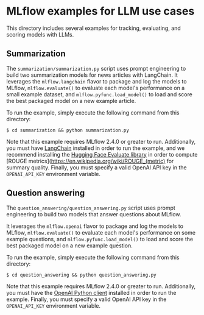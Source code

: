 # MLflow examples for LLM use cases

This directory includes several examples for tracking, evaluating, and scoring models with LLMs.

## Summarization
The ``summarization/summarization.py`` script uses prompt engineering to build two summarization models for news articles with LangChain. It leverages the ``mlflow.langchain`` flavor to package and log the models to MLflow, ``mlflow.evaluate()`` to evaluate each model's performance on a small example dataset, and ``mlflow.pyfunc.load_model()`` to load and score the best packaged model on a new example article.

To run the example, simply execute the following command from this directory:

```
$ cd summarization && python summarization.py
```

Note that this example requires MLflow 2.4.0 or greater to run. Additionally, you must have [LangChain](https://python.langchain.com/en/latest/index.html) installed in order to run the example, and we recommend installing the [Hugging Face Evaluate library](https://huggingface.co/docs/evaluate/index) in order to compute [ROUGE metrics](https://en.wikipedia.org/wiki/ROUGE_(metric) for summary quality. Finally, you must specify a valid OpenAI API key in the ``OPENAI_API_KEY`` environment variable.

## Question answering
The ``question_answering/question_answering.py`` script uses prompt engineering to build two models that answer questions about MLflow.

It leverages the ``mlflow.openai`` flavor to package and log the models to MLflow, ``mlflow.evaluate()`` to evaluate each model's performance on some example questions, and ``mlflow.pyfunc.load_model()`` to load and score the best packaged model on a new example question.

To run the example, simply execute the following command from this directory:

```
$ cd question_answering && python question_answering.py
```

Note that this example requires MLflow 2.4.0 or greater to run. Additionally, you must have the [OpenAI Python client](https://pypi.org/project/openai/) installed in order to run the example. Finally, you must specify a valid OpenAI API key in the ``OPENAI_API_KEY`` environment variable.
